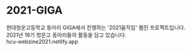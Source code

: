 # 2021-GIGA
현대청운고등학교 동아리 GIGA에서 진행하는 '2021움직임' 웹진 프로젝트입니다.<br>
2021년 19기 청운고 동아리들의 활동을 담고 있습니다.<br>
hcu-webzine2021.netlify.app
